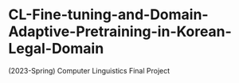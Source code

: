 # CL-Fine-tuning-and-Domain-Adaptive-Pretraining-in-Korean-Legal-Domain
(2023-Spring) Computer Linguistics Final Project
